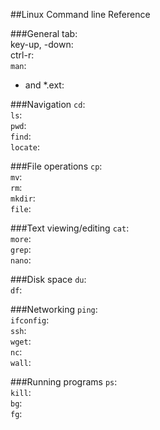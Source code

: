 ##Linux Command line Reference

###General
tab:  
key-up, -down:  
ctrl-r:  
``man``:  
* and *.ext:  

###Navigation
``cd``:  
``ls``:  
``pwd``:  
``find``:  
``locate``:  

###File operations
``cp``:  
``mv``:  
``rm``:  
``mkdir``:  
``file``:  

###Text viewing/editing
``cat``:  
``more``:  
``grep``:  
``nano``:  

###Disk space
``du``:  
``df``:  

###Networking
``ping``:  
``ifconfig``:  
``ssh``:  
``wget``:  
``nc``:  
``wall``:  

###Running programs
``ps``:  
``kill``:  
``bg``:  
``fg``:  
